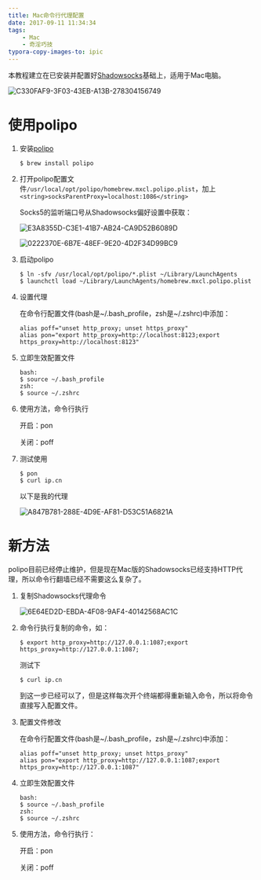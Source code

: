 ```yaml
---
title: Mac命令行代理配置
date: 2017-09-11 11:34:34
tags:
	- Mac
	- 奇淫巧技
typora-copy-images-to: ipic
---
```


本教程建立在已安装并配置好[Shadowsocks](https://github.com/shadowsocks/ShadowsocksX-NG)基础上，适用于Mac电脑。

![C330FAF9-3F03-43EB-A13B-278304156749](https://ws3.sinaimg.cn/large/006tKfTcly1fjfmoyf8ysj304604ejrp.jpg)

<!-- more -->

# 使用polipo

1. 安装[polipo](https://github.com/jech/polipo)

   ```
   $ brew install polipo
   ```

2. 打开polipo配置文件`/usr/local/opt/polipo/homebrew.mxcl.polipo.plist`，加上`<string>socksParentProxy=localhost:1086</string>`

   Socks5的监听端口号从Shadowsocks偏好设置中获取：

   ![E3A8355D-C3E1-41B7-AB24-CA9D52B6089D](https://ws1.sinaimg.cn/large/006tKfTcly1fjfm06l1isj30fo0c075g.jpg)

   ![0222370E-6B7E-48EF-9E20-4D2F34D99BC9](https://ws3.sinaimg.cn/large/006tKfTcly1fjflyxv4k5j30k30auq4q.jpg)

3. 启动polipo

   ```
   $ ln -sfv /usr/local/opt/polipo/*.plist ~/Library/LaunchAgents 
   $ launchctl load ~/Library/LaunchAgents/homebrew.mxcl.polipo.plist
   ```

4. 设置代理

   在命令行配置文件(bash是~/.bash_profile，zsh是~/.zshrc)中添加：

   ```
   alias poff="unset http_proxy; unset https_proxy"
   alias pon="export http_proxy=http://localhost:8123;export https_proxy=http://localhost:8123"
   ```

5. 立即生效配置文件

   ```
   bash:
   $ source ~/.bash_profile
   zsh:
   $ source ~/.zshrc
   ```

6. 使用方法，命令行执行

   开启：pon

   关闭：poff

7. 测试使用

   ```
   $ pon
   $ curl ip.cn
   ```

   以下是我的代理

   ![A847B781-288E-4D9E-AF81-D53C51A6821A](https://ws3.sinaimg.cn/large/006tKfTcly1fjfmjl2s6ij30bi00xwej.jpg)

# 新方法

polipo目前已经停止维护，但是现在Mac版的Shadowsocks已经支持HTTP代理，所以命令行翻墙已经不需要这么复杂了。

1. 复制Shadowsocks代理命令

   ![6E64ED2D-EBDA-4F08-9AF4-40142568AC1C](https://ws2.sinaimg.cn/large/006tKfTcly1fjfmsowdlmj307m0a6go3.jpg)

2. 命令行执行复制的命令，如：

   ```
   $ export http_proxy=http://127.0.0.1:1087;export https_proxy=http://127.0.0.1:1087;
   ```

   测试下

   ```
   $ curl ip.cn
   ```

   到这一步已经可以了，但是这样每次开个终端都得重新输入命令，所以将命令直接写入配置文件。

3. 配置文件修改

   在命令行配置文件(bash是~/.bash_profile，zsh是~/.zshrc)中添加：

   ```
   alias poff="unset http_proxy; unset https_proxy"
   alias pon="export http_proxy=http://127.0.0.1:1087;export https_proxy=http://127.0.0.1:1087"
   ```

4. 立即生效配置文件

   ```
   bash:
   $ source ~/.bash_profile
   zsh:
   $ source ~/.zshrc
   ```

5. 使用方法，命令行执行：

   开启：pon

   关闭：poff


